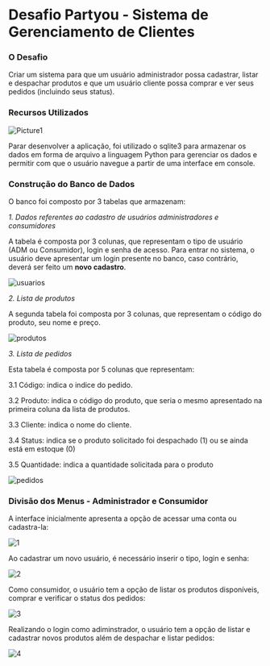 # Desafio Partyou - Sistema de Gerenciamento de Clientes 

### O Desafio 
Criar um sistema para que um usuário administrador possa cadastrar, listar e despachar produtos e que um usuário cliente possa comprar e ver seus pedidos (incluindo seus status).

### Recursos Utilizados 

![Picture1](https://user-images.githubusercontent.com/46378210/70085829-ce41b080-15ef-11ea-8b9b-b4338302893d.png)

Parar desenvolver a aplicação, foi utilizado o sqlite3 para armazenar os dados em forma de arquivo a linguagem Python para gerenciar os dados e permitir com que o usuário navegue a partir de uma interface em console. 

### Construção do Banco de Dados 
O banco foi composto por 3 tabelas que armazenam:

_1. Dados referentes ao cadastro de usuários administradores e consumidores_

A tabela é composta por 3 colunas, que representam o tipo de usuário (ADM ou Consumidor), login e senha de acesso. Para entrar no sistema, o usuário deve apresentar um login presente no banco, caso contrário, deverá ser feito um __novo cadastro__.

![usuarios](https://user-images.githubusercontent.com/46378210/70085963-12cd4c00-15f0-11ea-96fd-ccb5760bee47.png)

_2. Lista de produtos_ 

A segunda tabela foi composta por 3 colunas, que representam o código do produto, seu nome e preço. 

![produtos](https://user-images.githubusercontent.com/46378210/70086047-45774480-15f0-11ea-938c-d3a885a730de.png)

_3. Lista de pedidos_

Esta tabela é composta por 5 colunas que representam:

3.1 Código: indica o indice do pedido.

3.2 Produto: indica o código do produto, que seria o mesmo apresentado na primeira coluna da lista de produtos.

3.3 Cliente: indica o nome do cliente.

3.4 Status: indica se o produto solicitado foi despachado (1) ou se ainda está em estoque (0)

3.5 Quantidade: indica a quantidade solicitada para o produto 

![pedidos](https://user-images.githubusercontent.com/46378210/70086048-45774480-15f0-11ea-9e9f-7493e88e41dd.png)



### Divisão dos Menus - Administrador e Consumidor 

A interface inicialmente apresenta a opção de acessar uma conta ou cadastra-la: 

![1](https://user-images.githubusercontent.com/46378210/70087789-b66c2b80-15f3-11ea-8138-a481a22d3c4e.png)

Ao cadastrar um novo usuário, é necessário inserir o tipo, login e senha:

![2](https://user-images.githubusercontent.com/46378210/70087790-b66c2b80-15f3-11ea-98f9-266d86c4e579.png)

Como consumidor, o usuário tem a opção de listar os produtos disponíveis, comprar e verificar o status dos pedidos:

![3](https://user-images.githubusercontent.com/46378210/70087792-b66c2b80-15f3-11ea-9742-a098727442f2.png)

Realizando o login como adiminstrador, o usuário tem a opção de listar e cadastrar novos produtos além de despachar e listar pedidos:  

![4](https://user-images.githubusercontent.com/46378210/70087788-b66c2b80-15f3-11ea-9987-2ec52028657b.png)


